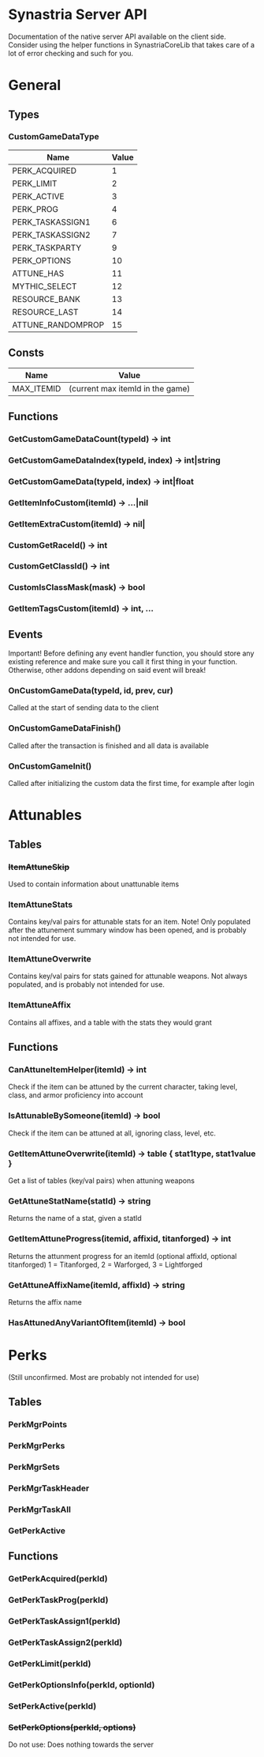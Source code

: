 # Synastria Server API
Documentation of the native server API available on the client side.
Consider using the helper functions in SynastriaCoreLib that takes care of a lot of error checking and such for you.

# General
## Types

### CustomGameDataType
| Name              | Value |
|-------------------|-------|
| PERK_ACQUIRED     | 1     |
| PERK_LIMIT        | 2     |
| PERK_ACTIVE       | 3     |
| PERK_PROG         | 4     |
| PERK_TASKASSIGN1  | 6     |
| PERK_TASKASSIGN2  | 7     |
| PERK_TASKPARTY    | 9     |
| PERK_OPTIONS      | 10    |
| ATTUNE_HAS        | 11    |
| MYTHIC_SELECT     | 12    |
| RESOURCE_BANK     | 13    |
| RESOURCE_LAST     | 14    |
| ATTUNE_RANDOMPROP | 15    |

## Consts
| Name              | Value                            |
|-------------------|----------------------------------|
| MAX_ITEMID        | (current max itemId in the game) |

## Functions
### GetCustomGameDataCount(typeId) -> int
### GetCustomGameDataIndex(typeId, index) -> int|string
### GetCustomGameData(typeId, index) -> int|float
### GetItemInfoCustom(itemId) -> ...|nil
### GetItemExtraCustom(itemId) -> nil|
### CustomGetRaceId() -> int
### CustomGetClassId() -> int
### CustomIsClassMask(mask) -> bool
### GetItemTagsCustom(itemId) -> int, ...

## Events
Important! Before defining any event handler function, you should store any existing reference and make sure you call it first thing in your function. Otherwise, other addons depending on said event will break!

### OnCustomGameData(typeId, id, prev, cur)
Called at the start of sending data to the client

### OnCustomGameDataFinish()
Called after the transaction is finished and all data is available

### OnCustomGameInit()
Called after initializing the custom data the first time, for example after login


# Attunables
## Tables
### ~~ItemAttuneSkip~~
Used to contain information about unattunable items

### ItemAttuneStats
Contains key/val pairs for attunable stats for an item. Note! Only populated after the attunement summary window has been opened, and is probably not intended for use.

### ItemAttuneOverwrite
Contains key/val pairs for stats gained for attunable weapons. Not always populated, and is probably not intended for use.

### ItemAttuneAffix
Contains all affixes, and a table with the stats they would grant

## Functions
### CanAttuneItemHelper(itemId) -> int
Check if the item can be attuned by the current character, taking level, class, and armor proficiency into account

### IsAttunableBySomeone(itemId) -> bool
Check if the item can be attuned at all, ignoring class, level, etc.

### GetItemAttuneOverwrite(itemId) -> table { stat1type, stat1value }
Get a list of tables (key/val pairs) when attuning weapons

### GetAttuneStatName(statId) -> string
Returns the name of a stat, given a statId

### GetItemAttuneProgress(itemid, affixid, titanforged) -> int
Returns the attunment progress for an itemId (optional affixId, optional titanforged)
1 = Titanforged, 2 = Warforged, 3 = Lightforged

### GetAttuneAffixName(itemId, affixId) -> string
Returns the affix name

### HasAttunedAnyVariantOfItem(itemId) -> bool



# Perks
(Still unconfirmed. Most are probably not intended for use)
## Tables
### PerkMgrPoints
### PerkMgrPerks
### PerkMgrSets
### PerkMgrTaskHeader
### PerkMgrTaskAll
### GetPerkActive

## Functions
### GetPerkAcquired(perkId)
### GetPerkTaskProg(perkId)
### GetPerkTaskAssign1(perkId)
### GetPerkTaskAssign2(perkId)
### GetPerkLimit(perkId)
### GetPerkOptionsInfo(perkId, optionId)
### SetPerkActive(perkId)
### ~~SetPerkOptions(perkId, options)~~
Do not use: Does nothing towards the server